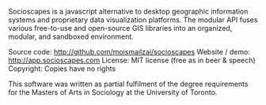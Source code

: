 Socioscapes is a javascript alternative to desktop geographic information systems and proprietary data visualization platforms. The modular API fuses various free-to-use and open-source GIS libraries into an organized, modular, and sandboxed environment.

   Source code:     http://github.com/moismailzai/socioscapes
   Website / demo:  http://app.socioscapes.com
   License:         MIT license (free as in beer & speech)
   Copyright:       Copies have no rights

This software was written as partial fulfilment of the degree requirements for the Masters of Arts in Sociology at the University of Toronto.
